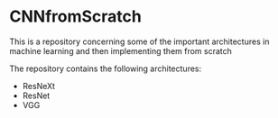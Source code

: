 # CNNfromScratch
This is a repository concerning some of the important architectures in machine learning and then implementing them from scratch

The repository contains the following architectures:
* ResNeXt
* ResNet
* VGG
